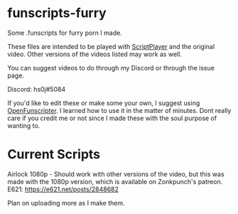 # funscripts-furry
Some .funscripts for furry porn I made.

These files are intended to be played with [ScriptPlayer](https://github.com/FredTungsten/ScriptPlayer) and the original video.  Other versions of the videos listed may work as well.

You can suggest videos to do through my Discord or through the issue page.

Discord: hs0j#5084

If you'd like to edit these or make some your own, I suggest using [OpenFunscripter](https://github.com/OpenFunscripter/OFS).  I learned how to use it in the matter of minutes.  Dont really care if you credit me or not since I made these with the soul purpose of wanting to.  

# Current Scripts
Airlock 1080p - Should work with other versions of the video, but this 
was made with the 1080p version, which is available on Zonkpunch's patreon.
E621: https://e621.net/posts/2848682

Plan on uploading more as I make them.
